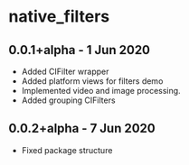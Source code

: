 # native_filters

## 0.0.1+alpha - 1 Jun 2020

* Added CIFilter wrapper 
* Added platform views for filters demo
* Implemented video and image processing.
* Added grouping CIFilters

## 0.0.2+alpha - 7 Jun 2020

* Fixed package structure
